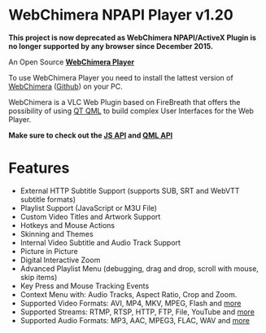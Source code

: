 WebChimera NPAPI Player v1.20
==============

<b>This project is now deprecated as WebChimera NPAPI/ActiveX Plugin is no longer supported by any browser since December 2015.</b>

An Open Source <b><a href="http://www.webchimera.org/" target="_blank">WebChimera Player</a></b>

To use WebChimera Player you need to install the lattest version of <a href="http://sourceforge.net/projects/webchimera/" target="_blank">WebChimera</a> (<a href="https://github.com/RSATom/WebChimera" target="_blank">Github</a>) on your PC.

WebChimera is a VLC Web Plugin based on FireBreath that offers the possibility of using <a href="http://qt-project.org/" target="_blank">QT QML</a> to build complex User Interfaces for the Web Player.

<b>Make sure to check out the <a href="https://github.com/jaruba/WebChimeraPlayer/wiki/JS-API">JS API</a> and <a href="https://github.com/jaruba/WebChimeraPlayer/wiki/QML-API">QML API</a></b>

Features
==============
- External HTTP Subtitle Support (supports SUB, SRT and WebVTT subtitle formats)
- Playlist Support (JavaScript or M3U File)
- Custom Video Titles and Artwork Support
- Hotkeys and Mouse Actions
- Skinning and Themes
- Internal Video Subtitle and Audio Track Support
- Picture in Picture
- Digital Interactive Zoom
- Advanced Playlist Menu (debugging, drag and drop, scroll with mouse, skip items)
- Key Press and Mouse Tracking Events
- Context Menu with: Audio Tracks, Aspect Ratio, Crop and Zoom.
- Supported Video Formats: AVI, MP4, MKV, MPEG, Flash and <a href="http://www.videolan.org/vlc/features.php?cat=input" target="_blank">more</a>
- Supported Streams: RTMP, RTSP, HTTP, FTP, File, YouTube and <a href="http://www.videolan.org/vlc/features.php?cat=input" target="_blank">more</a>
- Supported Audio Formats: MP3, AAC, MPEG3, FLAC, WAV and <a href="http://www.videolan.org/vlc/features.php?cat=audio" target="_blank">more</a>

